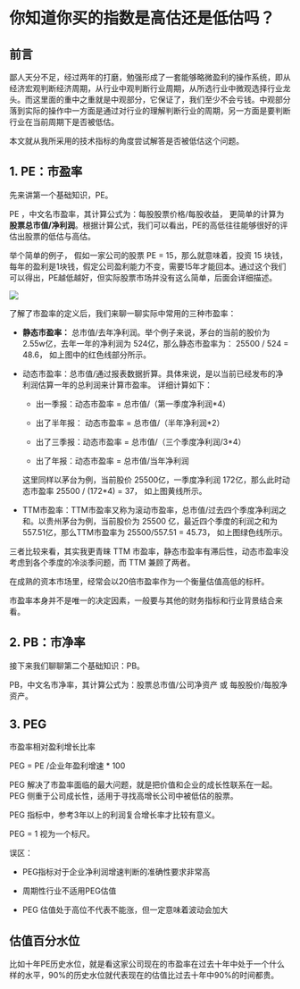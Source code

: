 # 你知道你买的指数是高估还是低估吗？

## 前言

鄙人天分不足，经过两年的打磨，勉强形成了一套能够略微盈利的操作系统，即从经济宏观判断经济周期，从行业中观判断行业周期，从所选行业中微观选择行业龙头。而这里面的重中之重就是中观部分，它保证了，我们至少不会亏钱。中观部分落到实际的操作中一方面是通过对行业的理解判断行业的周期，另一方面是要判断行业在当前周期下是否被低估。

本文就从我所采用的技术指标的角度尝试解答是否被低估这个问题。

## 1. PE：市盈率

先来讲第一个基础知识，PE。

PE ，中文名市盈率，其计算公式为：每股股票价格/每股收益， 更简单的计算为 **股票总市值/净利润**。根据计算公式，我们可以看出，PE的高低往往能够很好的评估出股票的低估与高估。 

举个简单的例子， 假如一家公司的股票 PE = 15，那么就意味着，投资 15 块钱，每年的盈利是1块钱，假定公司盈利能力不变，需要15年才能回本。通过这个我们可以得出，PE越低越好，但实际股票市场并没有这么简单，后面会详细描述。

![](H:\BigWorks\KnowledgeSystem\博客文章\股票文章\images\pe_1.png)

了解了市盈率的定义后，我们来聊一聊实际中常用的三种市盈率：

- **静态市盈率：** 总市值/去年净利润。举个例子来说，茅台的当前的股价为2.55w亿，去年一年的净利润为 524亿，那么静态市盈率为： 25500 / 524 = 48.6， 如上图中的红色线部分所示。

- 动态市盈率：总市值/通过报表数据折算。具体来说，是以当前已经发布的净利润估算一年的总利润来计算市盈率。 详细计算如下：
  
  - 出一季报：动态市盈率 = 总市值/（第一季度净利润*4）
  
  - 出了半年报： 动态市盈率 = 总市值/（半年净利润*2）
  
  - 出了三季报：动态市盈率 = 总市值/（三个季度净利润/3*4）
  
  - 出了年报：动态市盈率 = 总市值/当年净利润
  
  这里同样以茅台为例，当前股价 25500亿，一季度净利润 172亿，那么此时动态市盈率 25500 / (172*4) = 37， 如上图黄线所示。

- TTM市盈率：TTM市盈率又称为滚动市盈率，总市值/过去四个季度净利润之和。以贵州茅台为例，当前股价为 25500 亿，最近四个季度的利润之和为 557.51亿，那么TTM市盈率为 25500/557.51 = 45.73， 如上图绿色线所示。

三者比较来看，其实我更青睐 TTM 市盈率，静态市盈率有滞后性，动态市盈率没考虑到各个季度的冷淡季问题，而 TTM 兼顾了两者。

在成熟的资本市场里，经常会以20倍市盈率作为一个衡量估值高低的标杆。

市盈率本身并不是唯一的决定因素，一般要与其他的财务指标和行业背景结合来看。

## 2. PB：市净率

接下来我们聊聊第二个基础知识：PB。

PB，中文名市净率，其计算公式为：股票总市值/公司净资产  或 每股股价/每股净资产。

## 3. PEG

市盈率相对盈利增长比率

PEG = PE /企业年盈利增速 * 100

PEG 解决了市盈率面临的最大问题，就是把价值和企业的成长性联系在一起。PEG 侧重于公司成长性，适用于寻找高增长公司中被低估的股票。

PEG 指标中，参考3年以上的利润复合增长率才比较有意义。

PEG = 1 视为一个标尺。

误区：

- PEG指标对于企业净利润增速判断的准确性要求非常高

- 周期性行业不适用PEG估值

- PEG 估值处于高位不代表不能涨，但一定意味着波动会加大









## 估值百分水位

比如十年PE历史水位，就是看这家公司现在的市盈率在过去十年中处于一个什么样的水平，90%的历史水位就代表现在的估值比过去十年中90%的时间都贵。
